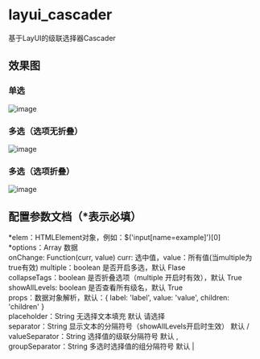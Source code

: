 # layui_cascader
基于LayUI的级联选择器Cascader

## 效果图

### 单选
 ![image](https://github.com/ringocx/layui_cascader/blob/master/mini2.gif)

### 多选（选项无折叠）
 ![image](https://github.com/ringocx/layui_cascader/blob/master/mini.gif)

### 多选（选项折叠）
 ![image](https://github.com/ringocx/layui_cascader/blob/master/mini1.gif)
  
## 配置参数文档（*表示必填）
*elem：HTMLElement对象，例如：$('input[name=example]')[0]  
*options：Array 数据  
onChange: Function(curr, value) curr: 选中值，value：所有值(当multiple为true有效)
multiple：boolean 是否开启多选，默认 Flase  
collapseTags：boolean 是否折叠选项（multiple 开启时有效），默认 True  
showAllLevels: boolean 是否查看所有级名，默认 True  
props：数据对象解析，默认：{ label: 'label', value: 'value', children: 'children' }  
placeholder：String 无选择文本填充 默认 请选择  
separator：String 显示文本的分隔符号（showAllLevels开启时生效） 默认 /  
valueSeparator：String 选择值的级联分隔符号 默认 ,  
groupSeparator：String 多选时选择值的组分隔符号 默认 |  
